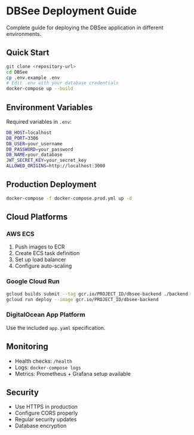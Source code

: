 # DBSee Deployment Guide

Complete guide for deploying the DBSee application in different environments.

## Quick Start

```bash
git clone <repository-url>
cd DBSee
cp .env.example .env
# Edit .env with your database credentials
docker-compose up --build
```

## Environment Variables

Required variables in `.env`:

```bash
DB_HOST=localhost
DB_PORT=3306
DB_USER=your_username
DB_PASSWORD=your_password
DB_NAME=your_database
JWT_SECRET_KEY=your_secret_key
ALLOWED_ORIGINS=http://localhost:3000
```

## Production Deployment

```bash
docker-compose -f docker-compose.prod.yml up -d
```

## Cloud Platforms

### AWS ECS
1. Push images to ECR
2. Create ECS task definition
3. Set up load balancer
4. Configure auto-scaling

### Google Cloud Run
```bash
gcloud builds submit --tag gcr.io/PROJECT_ID/dbsee-backend ./backend
gcloud run deploy --image gcr.io/PROJECT_ID/dbsee-backend
```

### DigitalOcean App Platform
Use the included `app.yaml` specification.

## Monitoring

- Health checks: `/health`
- Logs: `docker-compose logs`
- Metrics: Prometheus + Grafana setup available

## Security

- Use HTTPS in production
- Configure CORS properly
- Regular security updates
- Database encryption 